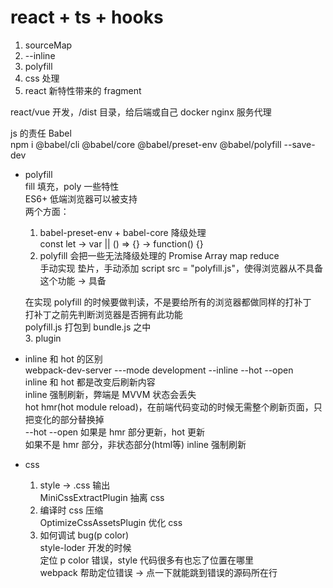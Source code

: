 # react + ts + hooks  

1. sourceMap  
2. --inline  
3. polyfill  
4. css 处理  
5. react 新特性带来的 fragment  

react/vue 开发，/dist 目录，给后端或自己 docker nginx 服务代理  

js 的责任 Babel  
npm i @babel/cli @babel/core  @babel/preset-env @babel/polyfill --save-dev  
- polyfill  
  fill 填充，poly 一些特性  
  ES6+ 低端浏览器可以被支持  
  两个方面：  
  1. babel-preset-env + babel-core 降级处理  
    const let -> var || () => {} -> function() {}  
  2. polyfill 会把一些无法降级处理的 Promise Array map reduce  
    手动实现 垫片，手动添加 script src = "polyfill.js"，使得浏览器从不具备这个功能 -> 具备  

  在实现 polyfill 的时候要做判读，不是要给所有的浏览器都做同样的打补丁  
  打补丁之前先判断浏览器是否拥有此功能  
  polyfill.js 打包到 bundle.js 之中  
  3. plugin  

- inline 和 hot 的区别  
  webpack-dev-server ---mode development --inline --hot --open  
  inline 和 hot 都是改变后刷新内容  
  inline 强制刷新，弊端是 MVVM 状态会丢失  
  hot hmr(hot module reload)，在前端代码变动的时候无需整个刷新页面，只把变化的部分替换掉  
  --hot --open 如果是 hmr 部分更新，hot 更新  
  如果不是 hmr 部分，非状态部分(html等) inline 强制刷新  

- css  
  1. style -> .css 输出  
    MiniCssExtractPlugin 抽离 css  
  2. 编译时 css 压缩  
    OptimizeCssAssetsPlugin 优化 css  
  3. 如何调试 bug(p color)  
    style-loder 开发的时候  
    定位 p color 错误，style 代码很多有也忘了位置在哪里  
    webpack 帮助定位错误 -> 点一下就能跳到错误的源码所在行  